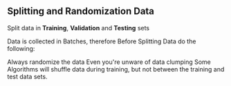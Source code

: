 ## Splitting and Randomization Data

Split data in **Training**, **Validation** and **Testing** sets

Data is collected in Batches, therefore Before Splitting Data do the following:

Always randomize the data
Even you're unware of data clumping
Some Algorithms will shuffle data during training, but not between the training and test data sets.